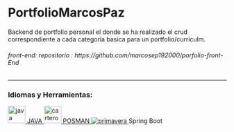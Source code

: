 # PortfolioMarcosPaz
 
 Backend de portfolio personal el donde se ha realizado el crud correspondiente a cada categoria basica para un portfolio/curriculm. 
 <h6>front-end: repositorio : https://github.com/marcosep192000/porfolio-front-End</h6>
 <hr>
 

<h3 align= "left">Idiomas y Herramientas:</h3>
<p align="left"> <a href="https://www.java.com" target="_blank" rel="noreferrer"> <img src="https://raw.githubusercontent.com/devicons /devicon/master/icons/java/java-original.svg" alt="java" width="40" height="40"/> </a> <a href="https://postman.com" destino ="_blank" rel="noreferrer"> JAVA <img src="https://www.vectorlogo.zone/logos/getpostman/getpostman-icon.svg" alt="cartero" width="40" height="40" /> </a> <a href="https://spring.io/" target="_blank" rel="noreferrer"> POSMAN <img src="https://www.vectorlogo.zone/logos/springio/springio-icon.svg" alt="primavera" ancho="40" altura="40"/> </a>Spring Boot </p>


 
